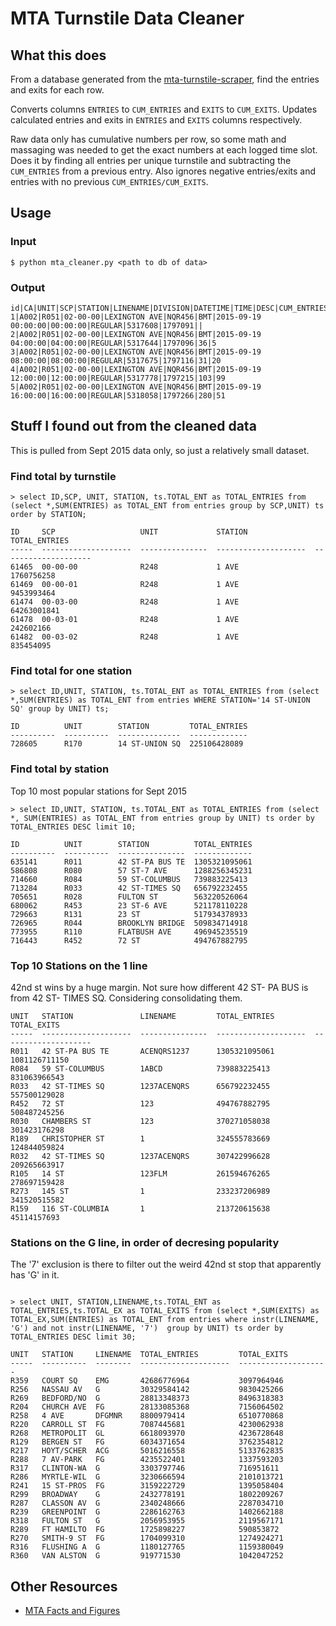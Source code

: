 # MTA Turnstile Data Cleaner


## What this does
From a database generated from the [mta-turnstile-scraper](https://github.com/piratefsh/mta-turnstile-scraper), find the entries and exits for each row. 

Converts columns `ENTRIES` to `CUM_ENTRIES` and `EXITS` to `CUM_EXITS`. Updates calculated entries and exits in `ENTRIES` and `EXITS` columns respectively.

Raw data only has cumulative numbers per row, so some math and massaging was needed to get the exact numbers at each logged time slot. Does it by finding all entries per unique turnstile and subtracting the `CUM_ENTRIES` from a previous entry. Also ignores negative entries/exits and entries with no previous `CUM_ENTRIES/CUM_EXITS`.

## Usage

### Input

```
$ python mta_cleaner.py <path to db of data>
```

### Output

```
id|CA|UNIT|SCP|STATION|LINENAME|DIVISION|DATETIME|TIME|DESC|CUM_ENTRIES|CUM_EXITS|ENTRIES|EXITS
1|A002|R051|02-00-00|LEXINGTON AVE|NQR456|BMT|2015-09-19 00:00:00|00:00:00|REGULAR|5317608|1797091||
2|A002|R051|02-00-00|LEXINGTON AVE|NQR456|BMT|2015-09-19 04:00:00|04:00:00|REGULAR|5317644|1797096|36|5
3|A002|R051|02-00-00|LEXINGTON AVE|NQR456|BMT|2015-09-19 08:00:00|08:00:00|REGULAR|5317675|1797116|31|20
4|A002|R051|02-00-00|LEXINGTON AVE|NQR456|BMT|2015-09-19 12:00:00|12:00:00|REGULAR|5317778|1797215|103|99
5|A002|R051|02-00-00|LEXINGTON AVE|NQR456|BMT|2015-09-19 16:00:00|16:00:00|REGULAR|5318058|1797266|280|51
```


## Stuff I found out from the cleaned data

This is pulled from Sept 2015 data only, so just a relatively small dataset.

### Find total by turnstile

```
> select ID,SCP, UNIT, STATION, ts.TOTAL_ENT as TOTAL_ENTRIES from (select *,SUM(ENTRIES) as TOTAL_ENT from entries group by SCP,UNIT) ts order by STATION;

ID     SCP                   UNIT             STATION               TOTAL_ENTRIES       
-----  --------------------  ---------------  --------------------  --------------------
61465  00-00-00              R248             1 AVE                 1760756258          
61469  00-00-01              R248             1 AVE                 9453993464          
61474  00-03-00              R248             1 AVE                 64263001841         
61478  00-03-01              R248             1 AVE                 242602166           
61482  00-03-02              R248             1 AVE                 835454095  
```

### Find total for one station

```
> select ID,UNIT, STATION, ts.TOTAL_ENT as TOTAL_ENTRIES from (select *,SUM(ENTRIES) as TOTAL_ENT from entries WHERE STATION='14 ST-UNION SQ' group by UNIT) ts;

ID          UNIT        STATION         TOTAL_ENTRIES
----------  ----------  --------------  -------------
728605      R170        14 ST-UNION SQ  225106428089 
```

### Find total by station
Top 10 most popular stations for Sept 2015

```
> select ID,UNIT, STATION, ts.TOTAL_ENT as TOTAL_ENTRIES from (select *, SUM(ENTRIES) as TOTAL_ENT from entries group by UNIT) ts order by TOTAL_ENTRIES DESC limit 10;

ID          UNIT        STATION          TOTAL_ENTRIES
----------  ----------  ---------------  -------------
635141      R011        42 ST-PA BUS TE  1305321095061
586808      R080        57 ST-7 AVE      1288256345231
714660      R084        59 ST-COLUMBUS   739883225413 
713284      R033        42 ST-TIMES SQ   656792232455 
705651      R028        FULTON ST        563220526064 
680062      R453        23 ST-6 AVE      521178110228 
729663      R131        23 ST            517934378933 
726965      R044        BROOKLYN BRIDGE  509834714918 
773955      R110        FLATBUSH AVE     496945235519 
716443      R452        72 ST            494767882795 
```

### Top 10 Stations on the 1 line

42nd st wins by a huge margin. Not sure how different 42 ST- PA BUS is from 42 ST- TIMES SQ. Considering consolidating them.

```
UNIT   STATION               LINENAME         TOTAL_ENTRIES         TOTAL_EXITS         
-----  --------------------  ---------------  --------------------  --------------------
R011   42 ST-PA BUS TE       ACENQRS1237      1305321095061         1081126711150       
R084   59 ST-COLUMBUS        1ABCD            739883225413          831063966543        
R033   42 ST-TIMES SQ        1237ACENQRS      656792232455          557500129028        
R452   72 ST                 123              494767882795          508487245256        
R030   CHAMBERS ST           123              370271058038          301423176298        
R189   CHRISTOPHER ST        1                324555783669          124844059824        
R032   42 ST-TIMES SQ        1237ACENQRS      307422996628          209265663917        
R105   14 ST                 123FLM           261594676265          278697159428        
R273   145 ST                1                233237206989          341520515582        
R159   116 ST-COLUMBIA       1                213720615638          45114157693
```

### Stations on the G line, in order of decresing popularity

The '7' exclusion is there to filter out the weird 42nd st stop that apparently has 'G' in it.

```

> select UNIT, STATION,LINENAME,ts.TOTAL_ENT as TOTAL_ENTRIES,ts.TOTAL_EX as TOTAL_EXITS from (select *,SUM(EXITS) as TOTAL_EX,SUM(ENTRIES) as TOTAL_ENT from entries where instr(LINENAME, 'G') and not instr(LINENAME, '7')  group by UNIT) ts order by TOTAL_ENTRIES DESC limit 30;

UNIT   STATION     LINENAME  TOTAL_ENTRIES         TOTAL_EXITS         
-----  ----------  --------  --------------------  --------------------
R359   COURT SQ    EMG       42686776964           3097964946          
R256   NASSAU AV   G         30329584142           9830425266          
R269   BEDFORD/NO  G         28813348373           8496318383          
R204   CHURCH AVE  FG        28133085368           7156064502          
R258   4 AVE       DFGMNR    8800979414            6510770868          
R220   CARROLL ST  FG        7087445681            4230062938          
R268   METROPOLIT  GL        6618093970            4236728648          
R129   BERGEN ST   FG        6034371654            3762354812          
R217   HOYT/SCHER  ACG       5016216558            5133762835          
R288   7 AV-PARK   FG        4235522401            1337593203          
R317   CLINTON-WA  G         3303797746            716951611           
R286   MYRTLE-WIL  G         3230666594            2101013721          
R241   15 ST-PROS  FG        3159222729            1395058404          
R299   BROADWAY    G         2432778191            1802209267          
R287   CLASSON AV  G         2340248666            2287034710          
R239   GREENPOINT  G         2286162763            1402662188          
R318   FULTON ST   G         2056953955            2119567171          
R289   FT HAMILTO  FG        1725898227            590853872           
R270   SMITH-9 ST  FG        1704099310            1274924271          
R316   FLUSHING A  G         1180127765            1159380049          
R360   VAN ALSTON  G         919771530             1042047252
```

## Other Resources
* [MTA Facts and Figures](http://web.mta.info/nyct/facts/ffsubway.htm)